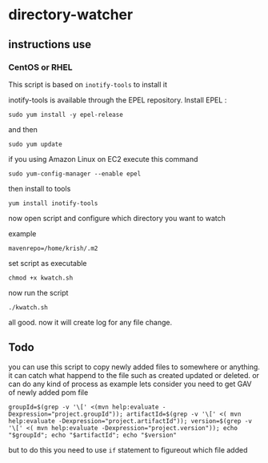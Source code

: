 # directory-watcher
## instructions use
### CentOS or RHEL
This script is based on `inotify-tools` to install it

inotify-tools is available through the EPEL repository. Install EPEL :

`sudo yum install -y epel-release`

and then

`sudo yum update`

if you using Amazon Linux on EC2 execute this command

`sudo yum-config-manager --enable epel`

then install to tools

`yum install inotify-tools`

now open script and configure which directory you want to watch

example 

`mavenrepo=/home/krish/.m2`

set script as executable

`chmod +x kwatch.sh`

now run the script

`./kwatch.sh`

all good. now it will create log for any file change.

## Todo
you can use this script to copy newly added files to somewhere or anything. it can catch what happend to the file such as created updated or deleted. or can do any kind of process
as example lets consider you need to get GAV of newly added pom file

`groupId=$(grep -v '\[' <(mvn help:evaluate -Dexpression="project.groupId"));
artifactId=$(grep -v '\[' <( mvn help:evaluate -Dexpression="project.artifactId"));
version=$(grep -v '\[' <( mvn help:evaluate -Dexpression="project.version"));
echo  "$groupId";
echo "$artifactId";
echo "$version"`

but to do this you need to use `if` statement to figureout which file added



